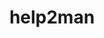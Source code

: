 ---
title: "help2man"
layout: cache
categories: [package, v0.18]
meta: {"versions": ["1.47.16"], "compilers": ["gcc@7.3.1"], "oss": ["amzn2"], "platforms": ["linux"], "targets": ["x86_64_v4"], "stacks": ["aws-isc"], "num_specs": 1, "num_specs_by_stack": {"aws-isc": 1}}
spec_details: [{"hash": "qhaa6kibizmqyi6r4ky57ycibmzriccb", "compiler": "gcc@7.3.1", "versions": ["1.47.16"], "os": "amzn2", "platform": "linux", "target": "x86_64_v4", "variants": [], "stacks": ["aws-isc"], "size": "-", "tarball": "https://binaries.spack.io/releases/v0.18/build_cache/linux-amzn2-x86_64_v4/gcc-7.3.1/help2man-1.47.16/linux-amzn2-x86_64_v4-gcc-7.3.1-help2man-1.47.16-qhaa6kibizmqyi6r4ky57ycibmzriccb.spack"}]
---